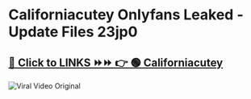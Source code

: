 
 # Californiacutey Onlyfans Leaked - Update Files 23jp0

## <h2><a href="https://clipsfans.com/Californiacutey&ref=git">🔗 Click to LINKS ⏩⏩ 👉 🟢 Californiacutey </a></h2>

<a href="https://clipsfans.com/Californiacutey&ref=git" rel="nofollow" data-target="animated-image.originalLink"><img src="https://i.ibb.co.com/xMMVF88/686577567.gif" alt="Viral Video Original" style="max-width: 100%; display: inline-block;" data-target="animated-image.originalImage"></a>


